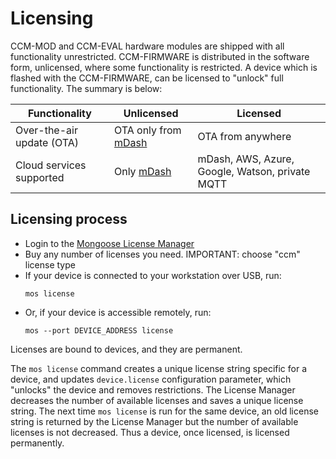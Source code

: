 # Licensing

CCM-MOD and CCM-EVAL hardware modules are shipped with all functionality
unrestricted. CCM-FIRMWARE is distributed in the software form, unlicensed,
where some functionality is restricted. A device which is flashed with
the CCM-FIRMWARE, can be licensed to "unlock" full functionality.
The summary is below:


|  Functionality  | Unlicensed  | Licensed |
| --------------- | ----------- | -------- |
| Over-the-air update (OTA) | OTA only from [mDash](https://mongoose-os.com/docs/mdash/intro.md) | OTA from anywhere
| Cloud services supported | Only [mDash](https://mongoose-os.com/docs/mdash/intro.md) | mDash, AWS, Azure, Google, Watson, private MQTT |

## Licensing process

- Login to the [Mongoose License Manager](https://license.mongoose-os.com)
- Buy any number of licenses you need. IMPORTANT: choose "ccm" license type
- If your device is connected to your workstation over USB, run:
  ```
  mos license
  ```
- Or, if your device is accessible remotely, run:
  ```
  mos --port DEVICE_ADDRESS license
  ```

Licenses are bound to devices, and they are permanent.

The `mos license` command creates a unique license string specific
for a device,
and updates `device.license` configuration parameter, which "unlocks"
the device and removes restrictions. The License Manager decreases
the number of available licenses and saves a unique
license string. The next time `mos license` is run for the same device,
an old license string is returned by the License Manager
but the number of available licenses is not decreased.
Thus a device, once licensed, is licensed permanently.

